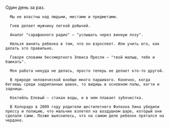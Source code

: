    Один день за раз.

      Мы не властны над людьми, местами и предметами.

      Гнев делает мужчину легкой добычей.

      Аналог "сарафанного радио" — "услышать через винную лозу".

      Нельзя винить ребенка в том, что он взрослеет. Или учить его, как делать это правильно.

      Говоря словами бессмертного Элвиса Пресли — "твой малыш, тебе и баюкать".

      Моя работа никуда не делась, просто теперь ее делает кто-то другой.

      В природе человеческой вообще много паршивого. Конечно, когда бегаешь среди задрипанных шавок, то видишь в основном лапы, когти и задницы.

      Коктейль Еловый — стакан воды, и в нем плавает зубочистка.

      В Колорадо в 2009 году родители шестилетнего Фэлкона Хина убедили прессу и полицию, что мальчик взлетел на воздушном шаре, который они сделали сами. Позже выяснилось, что на самом деле ребенок прятался на чердаке.
